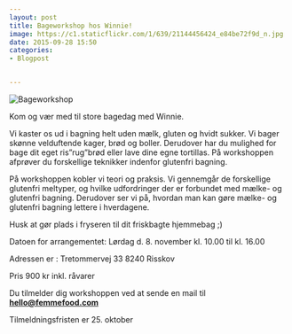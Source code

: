 ```yaml
---
layout: post
title: Bageworkshop hos Winnie!
image: https://c1.staticflickr.com/1/639/21144456424_e84be72f9d_n.jpg
date: 2015-09-28 15:50
categories:
- Blogpost


---
```



 

![Bageworkshop](https://c1.staticflickr.com/1/639/21144456424_e84be72f9d_z.jpg) 

Kom og vær med til store bagedag med Winnie.  

Vi kaster os ud i bagning helt uden mælk, gluten og hvidt sukker. Vi bager skønne velduftende kager, brød og boller. Derudover har du mulighed for bage dit eget ris”rug”brød eller lave dine egne tortillas. På workshoppen afprøver du forskellige teknikker indenfor glutenfri bagning.

På workshoppen kobler vi teori og praksis. Vi gennemgår de forskellige glutenfri meltyper, og hvilke udfordringer der er forbundet med mælke- og glutenfri bagning. Derudover ser vi på, hvordan man kan gøre mælke- og glutenfri bagning lettere i hverdagene. 



Husk at gør plads i fryseren til dit friskbagte hjemmebag ;)



Datoen for arrangementet:
Lørdag d. 8. november kl. 10.00 til kl. 16.00




Adressen er :
Tretommervej 33
8240 Risskov








Pris 900 kr inkl. råvarer 





Du tilmelder dig workshoppen ved at sende en mail til **hello@femmefood.com**

Tilmeldningsfristen er 25. oktober 
 















